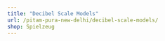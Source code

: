 ```yaml
---
title: "Decibel Scale Models"
url: /pitam-pura-new-delhi/decibel-scale-models/
shop: Spielzeug
---
```

